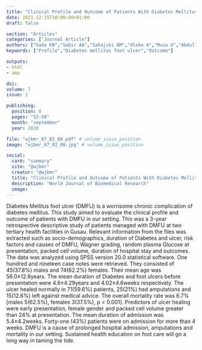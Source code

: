 ```yaml
---
title: "Clinical Profile and Outcome of Patients With Diabetes Mellitus Foot Ulcer in Gusau Northwestern Nigeria"
date: 2021-12-15T10:00:00+01:00
draft: false

section: "Articles"
categories: ["Journal Article"]
authors: ["Sada KB","Sabir AA","Sakajiki AM","Uloko A","Musa U","Abdullahi U", "Sikiru YA"]
keywords: ["Profile","Diabetes mellitus foot ulcer","Outcome"]

outputs: 
- html
- amp

doi:
volume: 7
issue: 2

publishing:
  position: 8
  pages: "52-58"
  month: "september"
  year: 2020

file: "wjbmr_07_02_08.pdf" # volume_issue_position
image: "wjbmr_07_02_08.jpg" # volume_issue_position

social:
  card: "summary"
  site: "@wjbmr"
  creator: "@wjbmr"
  title: "Clinical Profile and Outcome of Patients With Diabetes Mellitus Foot Ulcer in Gusau Northwestern Nigeria"
  description: "World Journal of Biomedical Research"
  image:
---
```

Diabetes Mellitus foot ulcer (DMFU) is a worrisome chronic complication of diabetes mellitus. This
study aimed to evaluate the clinical profile and outcome of patients with DMFU in our setting. This
was a 3-year retrospective descriptive study of patients managed with DMFU at two tertiary health
facilities in Gusau. Relevant information from the files was extracted such as socio-demographics,
duration of Diabetes and ulcer, risk factors and causes of DMFU, Wagner grading, random plasma
Glucose at presentation, packed cell volume, duration of hospital stay and outcomes. The data was
analyzed using SPSS version 20.0 statistical software. One hundred and nineteen case notes were
retrieved. They consisted of 45(37.8%) males and 74(62.2%) females. Their mean age was
56.0±12.8years. The mean duration of Diabetes and foot ulcers before presentation were
4.8±4.29years and 4.02±4.6weeks respectively. The ulcer healed normally in 71(59.6%) patients,
25(21%) had amputations and 15(12.6%) left against medical advice. The overall mortality rate was
6.7% [males 5(62.5%), females 3(37.5%), p < 0.001]. Predictors of ulcer healing were early
presentation, female gender and packed cell volume greater than 24% at presentation. The mean
duration of admission was 5.4±4.2weeks. Forty-one (43%) patients were on admission for more than 4
weeks. DMFU is a cause of prolonged hospital admission, amputations and mortality in our setting.
Sustained health education on foot care will go a long way in taming the tide.